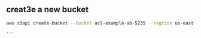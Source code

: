## creat3e a new bucket


```sh
aws s3api create-bucket --bucket acl-example-ab-5235 --regtion us-east-1

'''

